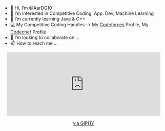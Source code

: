 - 👋 Hi, I’m @AarDG10
- 👀 I’m interested in Competitive Coding, App. Dev, Machine Learning
- 🌱 I’m currently learning Java & C++
- 💻 My Competitive Coding Handles--> My [Codeforces](https://codeforces.com/profile/aarol.dsouza) Profile, My [Codechef](https://www.codechef.com/users/getes07) Profile
- 💞️ I’m looking to collaborate on ...
- 📫 How to reach me ...
<div id="header" align="center">
  <iframe src="https://giphy.com/embed/f6zMddBDwrXCdyOeHx" width="480" height="198" frameBorder="0" class="giphy-embed" allowFullScreen></iframe><p><a href="https://giphy.com/stickers/ninja-code-coding-f6zMddBDwrXCdyOeHx">via GIPHY</a></p>
</div>
<div id="badges" align="center">
  <img src="https://komarev.com/ghpvc/?username=AarDG10&style=flat-square&color=blue" alt=""/>
</div>
<!---
AarDG10/AarDG10 is a ✨ special ✨ repository because its `README.md` (this file) appears on your GitHub profile.
You can click the Preview link to take a look at your changes.
--->
